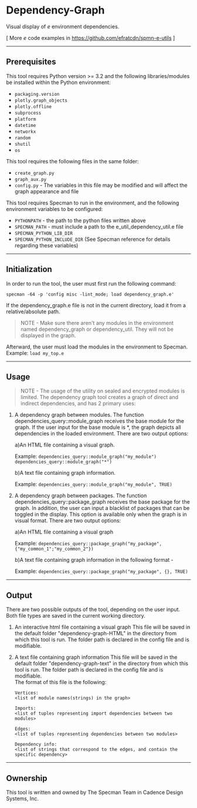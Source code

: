 # Dependency-Graph
Visual display of *e* environment dependencies.

[ More *e* code examples in https://github.com/efratcdn/spmn-e-utils ]

----------------------
Prerequisites
----------------------
This tool requires Python version >= 3.2 and the following libraries/modules be installed within the Python environment:
* `packaging.version`
* `plotly.graph_objects`
* `plotly.offline`
* `subprocess`
* `platform`
* `datetime`
* `networkx`
* `random`
* `shutil`
* `os`


This tool requires the following files in the same folder:
* `create_graph.py`
* `graph_aux.py`
* `config.py` - The variables in this file may be modified and will affect the graph appearance and file

This tool requires Specman to run in the environment, and the following environment variables to be configured:
* `PYTHONPATH` - the path to the python files written above
* `SPECMAN_PATH` - must include a path to the e_util_dependency_util.e file
* `SPECMAN_PYTHON_LIB_DIR`
* `SPECMAN_PYTHON_INCLUDE_DIR`
(See Specman reference for details regarding these variables)


----------------------
Initialization
----------------------
In order to run the tool, the user must first run the following command:

   `specman -64 -p 'config misc -lint_mode; load dependency_graph.e'`
   
If the dependency_graph.e file is not in the current directory, load it from a relative/absolute path.

> NOTE - Make sure there aren't any modules in the environment named dependency_graph or dependency_util.
       They will not be displayed in the graph.

Afterward, the user must load the modules in the environment to Specman.
Example: `load my_top.e`


----------------------
Usage
----------------------

> NOTE - The usage of the utility on sealed and encrypted modules is limited.
The dependency graph tool creates a graph of direct and indirect dependencies, and has 2 primary uses:

1. A dependency graph between modules.
   The function dependencies_query::module_graph receives the base module for the graph.
   If the user input for the base module is *, the graph depicts all dependencies in the loaded environment.
   There are two output options:

   a)An HTML file containing a visual graph.
     
     Example: `dependencies_query::module_graph("my_module")`
              `dependencies_query::module_graph("*")`
   
   
   b)A text file containing graph information.
     
     Example: `dependencies_query::module_graph("my_module", TRUE)`


2. A dependency graph between packages.
   The function dependencies_query::package_graph receives the base package for the graph.
   In addition, the user can input a blacklist of packages that can be toggled in the display.
   This option is available only when the graph is in visual format.
   There are two output options:

   a)An HTML file containing a visual graph
     
     Example: `dependencies_query::package_graph("my_package", {"my_common_1";"my_common_2"})`
   
   b)A text file containing graph information in the following format -
     
     Example: `dependencies_query::package_graph("my_package", {}, TRUE)`



---------------------
Output
----------------------

There are two possible outputs of the tool, depending on the user input.
Both file types are saved in the current working directory.

1. An interactive html file containing a visual graph
   This file will be saved in the default folder "dependency-graph-HTML" in the directory from which this tool is run.
   The folder path is declared in the config file and is modifiable.

2. A text file containing graph information
   This file will be saved in the default folder "dependency-graph-text" in the directory from which this tool is run.
   The folder path is declared in the config file and is modifiable.   
   The format of this file is the following:
   
       Vertices:
       <list of module names(strings) in the graph>

       Imports:
       <list of tuples representing import dependencies between two modules>
       
       Edges:
       <list of tuples representing dependencies between two modules>

       Dependency info:
       <list of strings that correspond to the edges, and contain the specific dependency>
   


---------------------
Ownership
----------------------
This tool is written and owned by The Specman Team in Cadence Design Systems, Inc.
